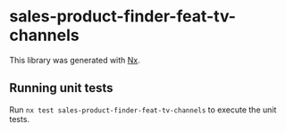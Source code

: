 # sales-product-finder-feat-tv-channels

This library was generated with [Nx](https://nx.dev).

## Running unit tests

Run `nx test sales-product-finder-feat-tv-channels` to execute the unit tests.
